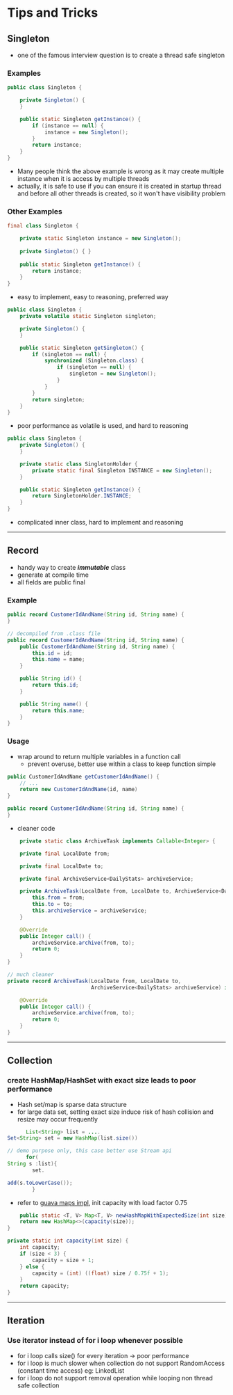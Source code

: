 # Tips and Tricks

## Singleton

- one of the famous interview question is to create a thread safe singleton

### Examples

```java
public class Singleton {

    private Singleton() {
    }

    public static Singleton getInstance() {
        if (instance == null) {
            instance = new Singleton();
        }
        return instance;
    }
}
```

- Many people think the above example is wrong as it may create multiple instance when it is access by multiple threads
- actually, it is safe to use if you can ensure it is created in startup thread and before all other threads is created, so it won't have
      visibility problem

### Other Examples

```java
final class Singleton {

    private static Singleton instance = new Singleton();
    
    private Singleton() { }
    
    public static Singleton getInstance() {
        return instance;
    }
}
```

- easy to implement, easy to reasoning, preferred way

```java
public class Singleton {
    private volatile static Singleton singleton;

    private Singleton() {
    }

    public static Singleton getSingleton() {
        if (singleton == null) {
            synchronized (Singleton.class) {
                if (singleton == null) {
                    singleton = new Singleton();
                }
            }
        }
        return singleton;
    }
}
```

- poor performance as volatile is used, and hard to reasoning

```java
public class Singleton {
    private Singleton() {
    }

    private static class SingletonHolder {
        private static final Singleton INSTANCE = new Singleton();
    }

    public static Singleton getInstance() {
        return SingletonHolder.INSTANCE;
    }
}
```

- complicated inner class, hard to implement and reasoning

___

## Record

- handy way to create **_immutable_** class
- generate at compile time
- all fields are public final

### Example

```java
public record CustomerIdAndName(String id, String name) {
}

// decompiled from .class file
public record CustomerIdAndName(String id, String name) {
    public CustomerIdAndName(String id, String name) {
        this.id = id;
        this.name = name;
    }

    public String id() {
        return this.id;
    }

    public String name() {
        return this.name;
    }
}
```

### Usage

- wrap around to return multiple variables in a function call
    - prevent overuse, better use within a class to keep function simple

```java
public CustomerIdAndName getCustomerIdAndName() {
    // ...
    return new CustomerIdAndName(id, name)
}

public record CustomerIdAndName(String id, String name) {
}
```

- cleaner code

```java
    private static class ArchiveTask implements Callable<Integer> {

    private final LocalDate from;

    private final LocalDate to;

    private final ArchiveService<DailyStats> archiveService;

    private ArchiveTask(LocalDate from, LocalDate to, ArchiveService<DailyStats> archiveService) {
        this.from = from;
        this.to = to;
        this.archiveService = archiveService;
    }

    @Override
    public Integer call() {
        archiveService.archive(from, to);
        return 0;
    }
}

// much cleaner
private record ArchiveTask(LocalDate from, LocalDate to,
                           ArchiveService<DailyStats> archiveService) implements Callable<Integer> {

    @Override
    public Integer call() {
        archiveService.archive(from, to);
        return 0;
    }
}
```

___

## Collection

### create HashMap/HashSet with exact size leads to poor performance

- Hash set/map is sparse data structure
- for large data set, setting exact size induce risk of hash collision and resize may occur frequently

```java
      List<String> list = ....
Set<String> set = new HashMap(list.size())

// demo purpose only, this case better use Stream api
      for(
String s :list){
        set.

add(s.toLowerCase());
        }
```

- refer to [guava maps impl](https://github.com/google/guava/blob/master/guava/src/com/google/common/collect/Maps.java),
  init capacity with load factor
  0.75

```java
    public static <T, V> Map<T, V> newHashMapWithExpectedSize(int size) {
    return new HashMap<>(capacity(size));
}

private static int capacity(int size) {
    int capacity;
    if (size < 3) {
        capacity = size + 1;
    } else {
        capacity = (int) ((float) size / 0.75f + 1);
    }
    return capacity;
}
```

___

## Iteration

### Use iterator instead of for i loop whenever possible

- for i loop calls size() for every iteration -> poor performance
- for i loop is much slower when collection do not support RandomAccess (constant time access) eg: LinkedList
- for i loop do not support removal operation while looping non thread safe collection
